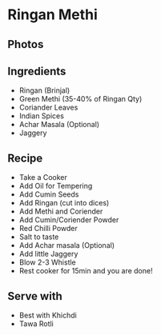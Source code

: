 # Ringan Methi

## Photos

## Ingredients
* Ringan (Brinjal)
* Green Methi (35-40% of Ringan Qty)
* Coriander Leaves
* Indian Spices 
* Achar Masala (Optional)
* Jaggery

## Recipe
* Take a Cooker
* Add Oil for Tempering
* Add Cumin Seeds
* Add Ringan (cut into dices)
* Add Methi and Coriender
* Add Cumin/Coriender Powder
* Red Chilli Powder
* Salt to taste
* Add Achar masala (Optional)
* Add little Jaggery
* Blow 2-3 Whistle
* Rest cooker for 15min and you are done!

## Serve with
* Best with Khichdi
* Tawa Rotli